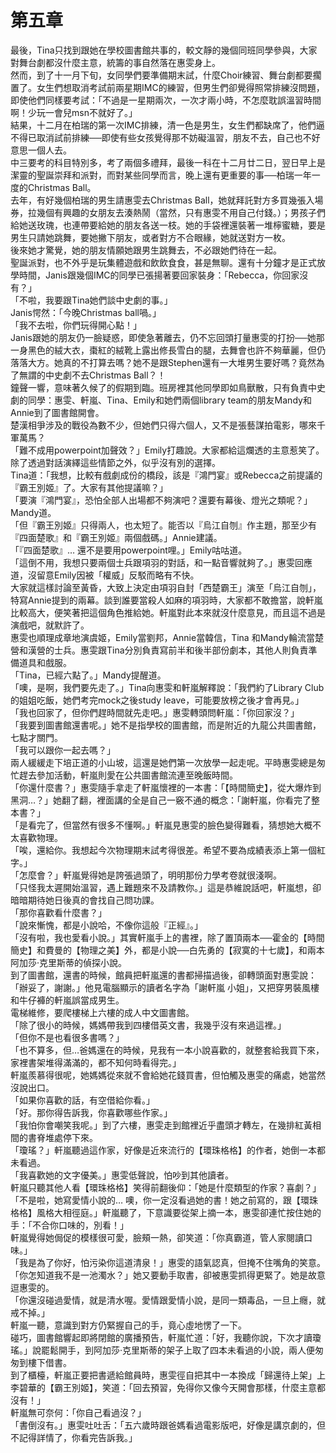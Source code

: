 # 第五章

最後，Tina只找到跟她在學校圖書館共事的，較文靜的幾個同班同學參與，大家對舞台劇都沒什麼主意，統籌的事自然落在惠雯身上。  
然而，到了十一月下旬，女同學們要準備期末試，什麼Choir練習、舞台劇都要擱置了。女生們想取消考試前兩星期IMC的練習，但男生們卻覺得照常排練沒問題，即使他們同樣要考試：「不過是一星期兩次，一次才兩小時，不怎麼耽誤溫習時間啊！少玩一會兒msn不就好了。」  
結果，十二月在柏瑞的第一次IMC排練，清一色是男生，女生們都缺席了，他們逼不得已取消試前排練──即使有些女孩覺得那不妨礙溫習，朋友不去，自己也不好意思一個人去。  
中三要考的科目特別多，考了兩個多禮拜，最後一科在十二月廿二日，翌日早上是潔靈的聖誕崇拜和派對，而對某些同學而言，晚上還有更重要的事──柏瑞一年一度的Christmas Ball。  
去年，有好幾個柏瑞的男生請惠雯去Christmas Ball，她就拜託對方多買幾張入場券，拉幾個有興趣的女朋友去湊熱鬧（當然，只有惠雯不用自己付錢。）；男孩子們給她送玫瑰，也連帶要給她的朋友各送一枝。她的手袋裡還裝著一堆檸蜜糖，要是男生只請她跳舞，要她撇下朋友，或者對方不合眼緣，她就送對方一枚。  
後來她才驚覺，她的朋友情願她跟男生跳舞去，不必跟她們待在一起。  
聖誕派對，也不外乎是玩集體遊戲和飲飲食食，甚是無聊。還有十分鐘才是正式放學時間，Janis跟幾個IMC的同學已張揚著要回家裝身：「Rebecca，你回家沒有？」  
「不啦，我要跟Tina她們談中史劇的事。」  
Janis愕然：「今晚Christmas ball喎。」  
「我不去啦，你們玩得開心點！」  
Janis跟她的朋友仍一臉疑惑，即使急著離去，仍不忘回頭打量惠雯的打扮──她那一身黑色的絨大衣，棗紅的絨靴上露出修長雪白的腿，去舞會也許不夠華麗，但仍落落大方。她真的不打算去嗎？她不是跟Stephen還有一大堆男生要好嗎？竟然為了無謂的中史劇不去Christmas Ball？！  
鐘聲一響，意味著久候了的假期到臨。班房裡其他同學即如鳥獸散，只有負責中史劇的同學：惠雯、軒嵐、Tina、Emily和她們兩個library team的朋友Mandy和Annie到了圖書館開會。  
楚漢相爭涉及的戰役為數不少，但她們只得六個人，又不是張藝謀拍電影，哪來千軍萬馬？  
「難不成用powerpoint加聲效？」Emily打趣說。大家都給這爛透的主意惹笑了。除了透過對話演繹這些情節之外，似乎沒有別的選擇。  
Tina道：「我想，比較有戲劇成份的橋段，該是『鴻門宴』或Rebecca之前提議的『霸王別姬』了。大家有其他提議嘛？」  
「要演『鴻門宴』，恐怕全部人出場都不夠演吧？還要有幕後、燈光之類呢？」Mandy道。  
「但『霸王別姬』只得兩人，也太短了。能否以『烏江自刎』作主題，那至少有『四面楚歌』和『霸王別姬』兩個戲碼。」Annie建議。  
「『四面楚歌』… 還不是要用powerpoint哩。」Emily咕咕道。  
「這倒不用，我想只要兩個士兵跟項羽的對話，和一點音響就夠了。」惠雯回應道，沒留意Emily因被「權威」反駁而略有不快。  
大家就這樣討論至黃昏，大致上決定由項羽自封「西楚霸王」演至「烏江自刎」，特寫Annie提到的兩幕。談到誰要當殺人如麻的項羽時，大家都不敢擔當，說軒嵐比較高大，便笑著把這個角色推給她。軒嵐對此本來就沒什麼意見，而且這不過是演戲吧，就默許了。  
惠雯也順理成章地演虞姬，Emily當劉邦，Annie當韓信，Tina 和Mandy輪流當楚營和漢營的士兵。惠雯跟Tina分別負責寫前半和後半部份劇本，其他人則負責準備道具和戲服。  
「Tina，已經六點了。」Mandy提醒道。  
「噢，是啊，我們要先走了。」Tina向惠雯和軒嵐解釋說：「我們約了Library Club的姐姐吃飯，她們考完mock之後study leave，可能要放榜之後才會再見。」  
「我也回家了，但你們趕時間就先走吧。」惠雯轉頭問軒嵐：「你回家沒？」  
「我要到圖書館還書呢。」她不是指學校的圖書館，而是附近的九龍公共圖書館，七點才關門。  
「我可以跟你一起去嗎？」  
兩人緩緩走下培正道的小山坡，這還是她們第一次放學一起走呢。平時惠雯總是匆忙趕去參加活動，軒嵐則愛在公共圖書館流連至晚飯時間。  
「你還什麼書？」惠雯隨手拿走了軒嵐懷裡的一本書：「【時間簡史】，從大爆炸到黑洞…？」她翻了翻，裡面講的全是自己一竅不通的概念：「謝軒嵐，你看完了整本書？」  
「是看完了，但當然有很多不懂啊。」軒嵐見惠雯的臉色變得難看，猜想她大概不太喜歡物理。  
「唉，還給你。我想起今次物理期末試考得很差。希望不要為成績表添上第一個紅字。」  
「怎麼會？」軒嵐覺得她是誇張過頭了，明明那份力學考卷就很淺啊。  
「只怪我太遲開始溫習，遇上難題來不及請教你。」這是恭維說話吧，軒嵐想，卻暗暗期待她日後真的會找自己問功課。  
「那你喜歡看什麼書？」  
「說來慚愧，都是小說哈，不像你這般『正經』。」  
「沒有啦，我也愛看小說。」其實軒嵐手上的書裡，除了置頂兩本──霍金的【時間簡史】和費曼的【物理之美】外，都是小說──白先勇的【寂寞的十七歲】，和兩本阿加莎‧克里斯蒂的偵探小說。  
到了圖書館，還書的時候，館員把軒嵐還的書都掃描過後，卻轉頭面對惠雯說：「辦妥了，謝謝。」他見電腦顯示的讀者名字為「謝軒嵐 小姐」，又把穿男裝風樓和牛仔褲的軒嵐誤當成男生。  
電梯維修，要爬樓梯上六樓的成人中文圖書館。  
「除了很小的時候，媽媽帶我到四樓借英文書，我幾乎沒有來過這裡。」  
「但你不是也看很多書嗎？」  
「也不算多，但…爸媽還在的時候，見我有一本小說喜歡的，就整套給我買下來，家裡書架堆得滿滿的，都不知何時看得完。」  
軒嵐羨慕得很呢，她媽媽從來就不會給她花錢買書，但怕觸及惠雯的痛處，她當然沒說出口。  
「如果你喜歡的話，有空借給你看。」  
「好。那你得告訴我，你喜歡哪些作家。」  
「我怕你會嘲笑我呢。」到了六樓，惠雯走到館裡近乎盡頭才轉左，在幾排紅黃相間的書脊堆處停下來。  
「瓊瑤？」軒嵐聽過這作家，好像是近來流行的【環珠格格】的作者，她倒一本都未看過。  
「我喜歡她的文字優美。」惠雯低聲說，怕吵到其他讀者。  
軒嵐只聽其他人看【環珠格格】笑得前翻後仰：「她是什麼類型的作家？喜劇？」  
「不是啦，她寫愛情小說的… 噢，你一定沒看過她的書！她之前寫的，跟【環珠格格】風格大相徑庭。」軒嵐聽了，下意識要從架上摘一本，惠雯卻連忙按住她的手：「不合你口味的，別看！」  
軒嵐覺得她侷促的模樣很可愛，臉頰一熱，卻笑道：「你真霸道，管人家閱讀口味。」  
「我是為了你好，怕污染你這道清泉！」惠雯的語氣認真，但掩不住嘴角的笑意。  
「你怎知道我不是一池濁水？」她又要動手取書，卻被惠雯抓得更緊了。她是故意逗惠雯的。  
「你還沒碰過愛情，就是清水喔。愛情跟愛情小說，是同一類毒品，一旦上癮，就戒不掉。」  
軒嵐一聽，意識到對方仍緊握自己的手，竟心虛地愣了一下。  
碰巧，圖書館響起即將閉館的廣播預告，軒嵐忙道：「好，我聽你說，下次才讀瓊瑤。」說罷鬆開手，到阿加莎‧克里斯蒂的架子上取了四本未看過的小說，兩人便匆匆到樓下借書。  
到了櫃檯，軒嵐正要把書遞給館員時，惠雯徑自把其中一本換成「歸還待上架」上李碧華的【霸王別姬】，笑道：「回去預習，免得你又像今天開會那樣，什麼主意都沒有！」  
軒嵐無可奈何：「你自己看過沒？」  
「書倒沒有。」惠雯吐吐舌：「五六歲時跟爸媽看過電影版吧，好像是講京劇的，但不記得詳情了，你看完告訴我。」

